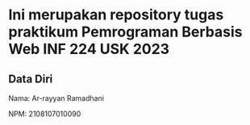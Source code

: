 # Ini merupakan repository tugas praktikum Pemrograman Berbasis Web INF 224 USK 2023
 
## Data Diri
 
Nama: Ar-rayyan Ramadhani

NPM: 2108107010090
